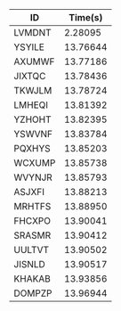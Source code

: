 |ID|Time(s)|
|-|-|
|LVMDNT|2.28095|
|YSYILE|13.76644|
|AXUMWF|13.77186|
|JIXTQC|13.78436|
|TKWJLM|13.78724|
|LMHEQI|13.81392|
|YZHOHT|13.82395|
|YSWVNF|13.83784|
|PQXHYS|13.85203|
|WCXUMP|13.85738|
|WVYNJR|13.85793|
|ASJXFI|13.88213|
|MRHTFS|13.88950|
|FHCXPO|13.90041|
|SRASMR|13.90412|
|UULTVT|13.90502|
|JISNLD|13.90517|
|KHAKAB|13.93856|
|DOMPZP|13.96944|

